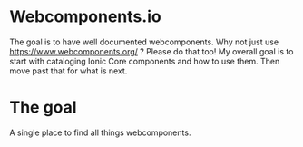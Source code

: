 # Webcomponents.io

The goal is to have well documented webcomponents. Why not just use <https://www.webcomponents.org/> ? Please do that too!
My overall goal is to start with cataloging Ionic Core components and how to use them. Then move past that for what is next.

# The goal
A single place to find all things webcomponents.
